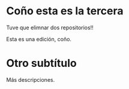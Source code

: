 # Coño esta es la tercera
Tuve que elimnar dos repositorios!!

Esta es una edición, coño.

# Otro subtítulo

Más descripciones.